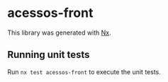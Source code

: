 # acessos-front

This library was generated with [Nx](https://nx.dev).

## Running unit tests

Run `nx test acessos-front` to execute the unit tests.
